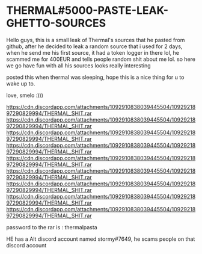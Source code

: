 # THERMAL#5000-PASTE-LEAK-GHETTO-SOURCES
Hello guys, this is a small leak of Thermal's sources that he pasted from github, after he decided to leak a random source that i used for 2 days, when he send me his first source, it had a token logger in there lol, he scammed me for 400EUR and tells people random shit about me lol. so here we go have fun with all his sources looks really interesting

posted this when thermal was sleeping, hope this is a nice thing for u to wake up to.

love, smelo :))) 

https://cdn.discordapp.com/attachments/1092910838039445504/1092921897290829994/THERMAL_SHIT.rar
https://cdn.discordapp.com/attachments/1092910838039445504/1092921897290829994/THERMAL_SHIT.rar
https://cdn.discordapp.com/attachments/1092910838039445504/1092921897290829994/THERMAL_SHIT.rar
https://cdn.discordapp.com/attachments/1092910838039445504/1092921897290829994/THERMAL_SHIT.rar
https://cdn.discordapp.com/attachments/1092910838039445504/1092921897290829994/THERMAL_SHIT.rar
https://cdn.discordapp.com/attachments/1092910838039445504/1092921897290829994/THERMAL_SHIT.rar
https://cdn.discordapp.com/attachments/1092910838039445504/1092921897290829994/THERMAL_SHIT.rar
https://cdn.discordapp.com/attachments/1092910838039445504/1092921897290829994/THERMAL_SHIT.rar
https://cdn.discordapp.com/attachments/1092910838039445504/1092921897290829994/THERMAL_SHIT.rar



password to the rar is : thermalpasta

HE has a Alt discord account named stormy#7649, he scams people on that discord account
